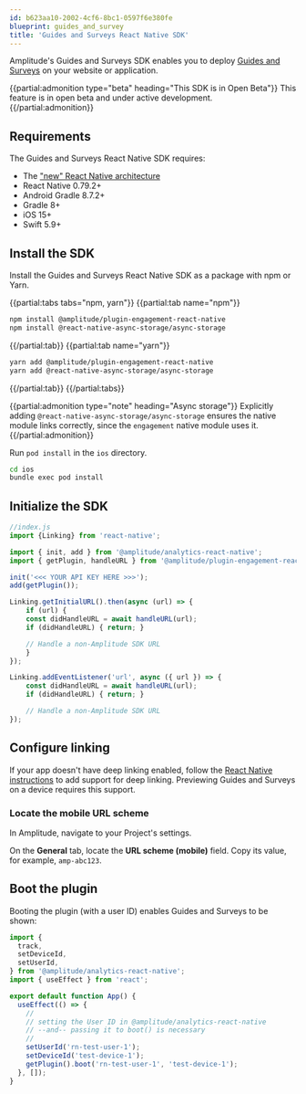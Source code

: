 ```yaml
---
id: b623aa10-2002-4cf6-8bc1-0597f6e380fe
blueprint: guides_and_survey
title: 'Guides and Surveys React Native SDK'
---
```

Amplitude's Guides and Surveys SDK enables you to deploy [Guides and Surveys](/docs/guides-and-surveys) on your website or application.

{{partial:admonition type="beta" heading="This SDK is in Open Beta"}}
This feature is in open beta and under active development.
{{/partial:admonition}}

## Requirements

The Guides and Surveys React Native SDK requires:

* The ["new" React Native architecture](https://reactnative.dev/architecture/landing-page)
* React Native 0.79.2+
* Android Gradle 8.7.2+
* Gradle 8+
* iOS 15+
* Swift 5.9+

## Install the SDK

Install the Guides and Surveys React Native SDK as a package with npm or Yarn.

{{partial:tabs tabs="npm, yarn"}}
{{partial:tab name="npm"}}
```bash
npm install @amplitude/plugin-engagement-react-native
npm install @react-native-async-storage/async-storage
```
{{/partial:tab}}
{{partial:tab name="yarn"}}
```bash
yarn add @amplitude/plugin-engagement-react-native
yarn add @react-native-async-storage/async-storage
```
{{/partial:tab}}
{{/partial:tabs}}

{{partial:admonition type="note" heading="Async storage"}}
Explicitly adding `@react-native-async-storage/async-storage` ensures the native module links correctly, since the `engagement` native module uses it.
{{/partial:admonition}}

Run `pod install` in the `ios` directory.

```bash
cd ios
bundle exec pod install
```

## Initialize the SDK

```js
//index.js
import {Linking} from 'react-native';

import { init, add } from '@amplitude/analytics-react-native';
import { getPlugin, handleURL } from '@amplitude/plugin-engagement-react-native';

init('<<< YOUR API KEY HERE >>>'); 
add(getPlugin());

Linking.getInitialURL().then(async (url) => {
    if (url) {
    const didHandleURL = await handleURL(url);
    if (didHandleURL) { return; }

    // Handle a non-Amplitude SDK URL
    }
});

Linking.addEventListener('url', async ({ url }) => {
    const didHandleURL = await handleURL(url);
    if (didHandleURL) { return; }

    // Handle a non-Amplitude SDK URL
});
```

## Configure linking

If your app doesn't have deep linking enabled, follow the [React Native instructions](https://reactnative.dev/docs/linking#enabling-deep-links) to add support for deep linking. Previewing Guides and Surveys on a device requires this support.

### Locate the mobile URL scheme

In Amplitude, navigate to your Project's settings.

On the **General** tab, locate the **URL scheme (mobile)** field. Copy its value, for example, `amp-abc123`.

## Boot the plugin

Booting the plugin (with a user ID) enables Guides and Surveys to be shown:

```js
import {
  track,
  setDeviceId,
  setUserId,
} from '@amplitude/analytics-react-native';
import { useEffect } from 'react';

export default function App() {
  useEffect(() => {
    //
    // setting the User ID in @amplitude/analytics-react-native
    // --and-- passing it to boot() is necessary
    //
    setUserId('rn-test-user-1');
    setDeviceId('test-device-1');
    getPlugin().boot('rn-test-user-1', 'test-device-1');
  }, []);
}
```
